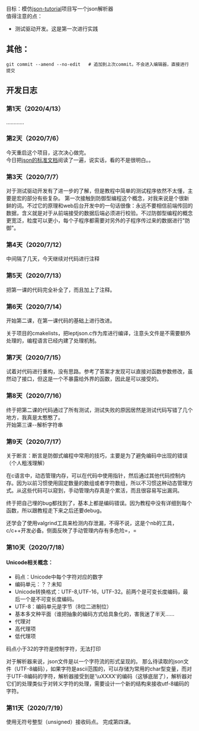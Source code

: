 目标：模仿[json-tutorial](https://github.com/miloyip/json-tutorial)项目写一个json解析器  
值得注意的点：
- 测试驱动开发。这是第一次进行实践

## 其他：
`git commit --amend --no-edit   # 追加到上次commit。不会进入编辑器，直接进行提交`

## 开发日志
### 第1天（2020/4/13）
…………

### 第2天（2020/7/6）

今天重启这个项目，这次决心做完。  
今日把[json的标准文档](https://www.ecma-international.org/publications/files/ECMA-ST/ECMA-404.pdf)阅读了一遍，说实话，看的不是很明白。。

### 第3天（2020/7/7）

对于测试驱动开发有了进一步的了解，但是教程中简单的测试程序依然不太懂，主要是宏的部分有些复杂。
第一次接触到防御型编程这个概念，对我来说是个很新鲜的词。不过它的原理和web后台开发中的一句话很像：永远不要相信前端传回的数据，含义就是对于从前端接受的数据后端必须进行校验。不过防御型编程的概念更宽泛，粒度可以更小，每个子程序都需要对另外的子程序传过来的数据进行"防御"。

### 第4天（2020/7/12）

中间隔了几天，今天继续对代码进行注释

### 第5天（2020/7/13）

把第一课的代码完全补全了，而且加上了注释。

### 第6天（2020/7/14）
开始第二课，在第一课代码的基础上进行改进。

关于项目的cmakelists，把leptjson.c作为库进行编译，注意头文件是不需要额外处理的，编程语言已经内建了处理机制。

### 第7天（2020/7/15）
试着对代码进行重构，没有思路。参考了答案才发现可以直接对函数参数修改，虽然动了接口，但这是一个不暴露给外界的函数，因此是可以接受的。

### 第8天（2020/7/16）
终于把第二课的代码通过了所有测试，测试失败的原因居然是测试代码写错了几个地方，我真是太憨憨了。  
开始第三课--解析字符串

### 第9天（2020/7/17）
关于断言：断言是防御式编程中常用的技巧，主要是为了避免编码中出现的错误（个人粗浅理解）

在c语言中，动态管理内存，可以在代码中使用指针，然后通过其他代码控制内存。因为以前习惯使用固定数量的数组或者字符数组，所以不习惯这种动态管理方式。从这些代码可以窥到，手动管理内存真是个累活，而且很容易写出漏洞。

终于把自己埋的bug都找到了，基本上都是编码错误。因为教程中没有详细到每个函数，所以跟教程走下来之后还要debug。

还学会了使用valgrind工具来检测内存泄漏，不得不说，这是个nb的工具，c/c++开发必备。侧面反映了手动管理内存有多危险=，=

### 第10天（2020/7/18）
#### Unicode相关概念：  
- 码点：Unicode中每个字符对应的数字
- 编码单元：？？未知
- Unicode转换格式：UTF-8,UTF-16，UTF-32。前两个是可变长度编码，最后一个是不可变长度编码。
- UTF-8：编码单元是字节（8位二进制位）
- 基本多文种平面（谁把抽象的编码方式给具象化的，害我迷了半天……
- 代理对
- 高代理项
- 低代理项

码点小于32的字符是控制字符，无法打印

对于解析器来说，json文件是以一个字符流的形式呈现的。
那么待读取的json文件（UTF-8编码），如果字符是ascii范围的，可以存储为常用的char型变量，而对于UTF-8编码的字符，解析器接受到是'\uXXXX'的编码（这够底层了），解析器对它们的处理类似于对转义字符的处理，需要设计一个新的结构来接收utf-8编码的字符。

### 第11天（2020/7/19）
使用无符号整型（unsigned）接收码点。
完成第四课。
